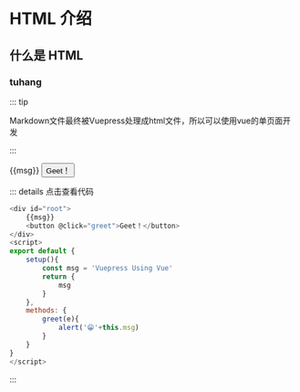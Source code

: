 
# HTML 介绍

## 什么是 HTML

### tuhang
::: tip 

Markdown文件最终被Vuepress处理成html文件，所以可以使用vue的单页面开发

:::



<div id="root">
    {{msg}}
    <button @click="greet">Geet！</button>
</div>


::: details 点击查看代码

```js
<div id="root">
    {{msg}}
    <button @click="greet">Geet！</button>
</div>
<script>
export default {
    setup(){
        const msg = 'Vuepress Using Vue'
        return {
            msg
        }
    },
    methods: {
        greet(e){
            alert('😁'+this.msg)
        }
    }
}
</script>
```

:::







<script>

export default {
    setup(){
        const msg = 'Vuepress Using Vue'
        return {
            msg
        }
    },
    methods: {
        greet(e){
            alert('😁'+this.msg)
        }
    }
}
</script>